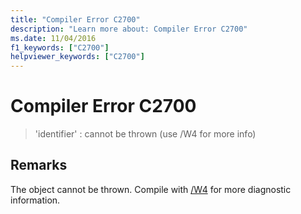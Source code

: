 ```yaml
---
title: "Compiler Error C2700"
description: "Learn more about: Compiler Error C2700"
ms.date: 11/04/2016
f1_keywords: ["C2700"]
helpviewer_keywords: ["C2700"]
---
```

# Compiler Error C2700

> 'identifier' : cannot be thrown (use /W4 for more info)

## Remarks

The object cannot be thrown. Compile with [/W4](../../build/reference/compiler-option-warning-level.md) for more diagnostic information.
